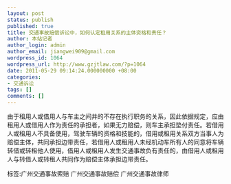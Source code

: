```yaml
---
layout: post
status: publish
published: true
title: 交通事故赔偿诉讼中，如何认定租用关系的主体资格和责任？
author: 本站记者
author_login: admin
author_email: jiangwei909@gmail.com
wordpress_id: 1064
wordpress_url: http://www.gzjtlaw.com/?p=1064
date: 2011-05-29 09:14:24.000000000 +08:00
categories:
- 交通诉讼
tags: []
comments: []
---
```

由于租用人或借用人与车主之间并的不存在执行职务的关系，因此依据规定，应由租用人或借用人作为责任的承担者，如果无力赔偿，则车主承担垫付责任。若借用人或租用人不具备使用，驾驶车辆的资格和技能的，借用或租用关系双方当事人为赔偿主体，共同承担边带责任，若借用人或租用人未经机动车所有人的同意将车辆转借或转租他人使用，借用人或租用人发生交通事故负有责任的，由借用人或租用人与转借人或转租人共同作为赔偿主体承担边带责任。标签:广州交通事故索赔 广州交通事故赔偿 广州交通事故律师
